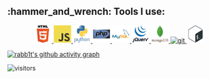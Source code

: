 <h2 align="left">:hammer_and_wrench: Tools I use:</h2>

<p align="center"> 
  <a href="https://www.w3.org/html/" target="_blank">
    <img src="https://raw.githubusercontent.com/devicons/devicon/master/icons/html5/html5-original-wordmark.svg" alt="html5" width="40" height="40"/>
  </a>
  
  <a href="https://developer.mozilla.org/en-US/docs/Web/JavaScript" target="_blank">
    <img src="https://raw.githubusercontent.com/devicons/devicon/master/icons/javascript/javascript-original.svg" alt="javascript" width="40" height="40"/>
  </a>
  
  
  
  <a href="https://python.org" target="_blank">
    <img src="https://github.com/devicons/devicon/blob/master/icons/python/python-original-wordmark.svg" alt="python" width="40" height="40"/>
  </a>
  
  <a href="http://www.php.net" target="_blank">
    <img src="https://github.com/devicons/devicon/blob/master/icons/php/php-original.svg" alt="php" width="40" height="40"/>
  </a>
  
  <a href="https://www.mysql.com" target="_blank">
    <img src="https://github.com/devicons/devicon/blob/master/icons/mysql/mysql-original-wordmark.svg" alt="mysql" width="40" height="40"/>
  </a>
  
  <a href="https://jquery.com" target="_blank">
    <img src="https://github.com/devicons/devicon/blob/master/icons/jquery/jquery-original-wordmark.svg" alt="jquery" width="40" height="40"/>
  </a>
  
  <a href="https://www.mongodb.com/" target="_blank">
    <img src="https://raw.githubusercontent.com/devicons/devicon/master/icons/mongodb/mongodb-original-wordmark.svg" alt="mongodb" width="40" height="40"/>
  </a>
  
  <a href="https://git-scm.com/" target="_blank">
    <img src="https://www.vectorlogo.zone/logos/git-scm/git-scm-icon.svg" alt="git" width="40" height="40"/>
  </a>
  
  <a href="shell" target="_blank">
     <img src="https://github.com/devicons/devicon/blob/master/icons/bash/bash-original.svg" alt="bash" width="40" height="40"/>
  </a>
  
  [![rabb1t's github activity graph](https://activity-graph.herokuapp.com/graph?username=rabb1t&theme=dracula)](https://github.com/ashutosh00710/github-readme-activity-graph)
  
  ![visitors](https://visitor-badge.laobi.icu/badge?page_id=rabb1t0xf.rabb1t0xf)
</p>
